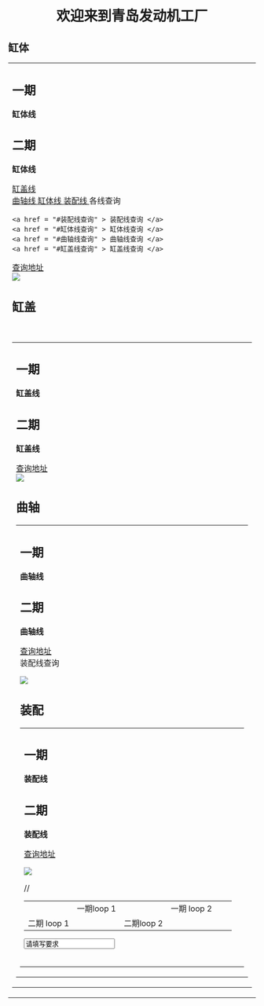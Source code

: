 <style> 
h1 {text-align:center} 
</style> 

<strong> <h1> 欢迎来到青岛发动机工厂</h1> </strong> 


 <h2 id = "缸体线"> 缸体</h2>
<table border="0"> 
 
  <tr>
    <td width="75%">
      <h2>一期</h2>
      <p><b>缸体线</b></p>
         <h2>二期</h2>
      <p><b>缸体线</b></p> 
     
     
<!--      锚点链接 -->
     
 <a href = "#缸盖线" >  缸盖线  </a>    
  <a href = "#曲轴线"> 曲轴线 </a>
  <a href = "#缸体线"> 缸体线 </a>
    <a href = "#装配线"> 装配线 </a>
  各线查询
  
    <a href = "#装配线查询" > 装配线查询 </a>
    <a href = "#缸体线查询" > 缸体线查询 </a>
    <a href = "#曲轴线查询" > 曲轴线查询 </a>
    <a href = "#缸盖线查询" > 缸盖线查询 </a>
     

<a href = "http//www.baidu.com" target = "blank">查询地址</a>  <br>
<img src = "https://ss1.bdstatic.com/70cFvXSh_Q1YnxGkpoWK1HF6hhy/it/u=1634963068,1747469511&fm=26&gp=0.jpg"/><br>



 <h2 id = "缸盖线"> 缸盖</h2>  <br/>
 
 
<table border="0">
  <tr>
    <td width="75%">
      <h2>一期</h2>
      <p><b>缸盖线</b></p>
         <h2>二期</h2>
      <p><b>缸盖线</b></p> 
   

<a href = "http//www.baidu.com" target = "blank">查询地址</a> <br>
<img src = "https://ss2.bdstatic.com/70cFvnSh_Q1YnxGkpoWK1HF6hhy/it/u=3040044467,2582481343&fm=26&gp=0.jpg"/><br>


 <h2 id = "曲轴线"> 曲轴</h2>

<table border="0">
  <tr>
    <td width="75%">
      <h2>一期</h2>
      <p><b>曲轴线</b></p>
         <h2>二期</h2>
      <p><b>曲轴线</b></p> 


  <a   href = "http//www.baidu.com" target = "blank"   >查询地址</a> <br>
   <a id  = "装配线查询" > 装配线查询 </a> <br>

<img src = "https://timgsa.baidu.com/timg?image&quality=80&size=b9999_10000&sec=1593491233148&di=f77a8fb541bbc4ae3020ea78c77b43b6&imgtype=0&src=http%3A%2F%2Fpics7.baidu.com%2Ffeed%2Fd62a6059252dd42a0b3bf20ef60b2fb1c9eab81e.jpeg%3Ftoken%3D34d566f263238cc8e95aa0a7dc712c8d%26s%3DD5E6B94475138BC80C7DA913010050C3"/><br>

 <h2 id = "装配线"> 装配</h2>

<table border="0">
  <tr>
    <td width="75%">
      <h2>一期</h2>
      <p><b>装配线</b></p>
         <h2>二期</h2>
      <p><b>装配线</b></p> 

<a href = "http//www.baidu.com" target = "blank">查询地址</a> <br>

<img src = "https://ss0.bdstatic.com/70cFuHSh_Q1YnxGkpoWK1HF6hhy/it/u=2038204091,2195930273&fm=26&gp=0.jpg"/><br>

//
<table>
  <th>
   <td rowspan>一期loop 1<td>
   <td colspan>一期 loop 2<td>
   <th>
    
   <tr>
   <td rowspan>二期 loop 1<td>
   <td colspan>二期loop 2<td>
   <tr> 
    
 <table>
<html>
 <body>
  <form>
  <input type= "text" value="请填写要求">
  
  </form>
  
  </body>
 
 
 </html>
